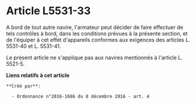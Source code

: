# Article L5531-33

A bord de tout autre navire, l'armateur peut décider de faire effectuer de tels contrôles à bord, dans les conditions prévues
à la présente section, et de l'équiper à cet effet d'appareils conformes aux exigences des articles L. 5531-40 et L. 5531-41.

Le présent article ne s'applique pas aux navires mentionnés à l'article L. 5521-5.

**Liens relatifs à cet article**

	**Créé par**:

	  - Ordonnance n°2016-1686 du 8 décembre 2016 - art. 4

